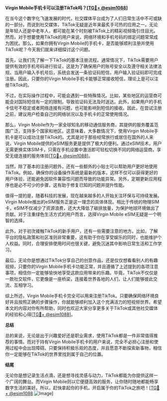 **Virgin Mobile手机卡可以注册TikTok吗？[[TG💪+ @esim1088](https://t.me/s/esim1088)]**

在当今这个数字化飞速发展的时代，社交媒体平台成为了人们日常生活中不可或缺的一部分。而说到社交媒体，TikTok无疑是近年来最炙手可热的应用之一。无论是年轻人还是中老年人，都可能在某个时刻被TikTok上的精彩视频吸引住目光。然而，对于想要使用TikTok的用户来说，网络环境和手机号码的绑定问题常常成为困扰。那么，如果你拥有Virgin Mobile的手机卡，是否能够顺利注册并使用TikTok呢？今天我们就来详细探讨这个问题。

首先，让我们先了解一下TikTok的基本注册流程。通常情况下，TikTok需要用户提供有效的手机号码进行验证，这是为了确保用户的账号安全以及遵守相关法律法规。当用户输入手机号后，系统会发送一条验证码短信，用户输入验证码即可完成注册。因此，只要你的Virgin Mobile手机卡能够正常接收短信，理论上是可以注册TikTok的。

不过，在实际操作过程中，可能会遇到一些特殊情况。比如，某些地区的运营商可能会对国际短信有一定的限制，导致验证码无法及时送达。此外，如果用户的手机卡信号不稳定或者网络连接有问题，也可能影响到短信的接收。因此，在尝试注册之前，建议用户检查自己的网络状况以及手机卡的正常使用情况。

那么，Virgin Mobile作为一家全球知名的移动通信服务商，其提供的服务覆盖范围广泛，支持多个国家和地区。这意味着，大多数情况下，使用Virgin Mobile手机卡是可以成功注册TikTok的。尤其是对于那些经常旅行或居住在国外的人来说，Virgin Mobile提供的eSIM服务更是提供了极大的便利。通过eSIM技术，用户无需更换实体SIM卡，只需在手机设置中激活即可轻松切换不同的网络运营商，享受无缝连接的服务体验[[TG💪+ @esim1088](https://t.me/s/esim1088)]。

当然，除了基本的注册问题外，还有一些额外的小贴士可以帮助用户更好地使用TikTok。例如，确保你的设备操作系统是最新的版本，这样不仅可以获得更好的用户体验，还能避免因软件兼容性问题而导致的功能异常。另外，定期更新应用程序也是必不可少的步骤，这有助于修复已知的问题并提升性能。

值得一提的是，随着科技的发展，现在越来越多的人开始关注环保与可持续发展。Virgin Mobile推出的eSIM服务正是这一理念的具体体现。相比于传统的物理SIM卡，eSIM不仅减少了资源浪费，还大大降低了碳排放量，为保护地球环境做出了贡献。对于注重绿色生活方式的用户而言，选择Virgin Mobile eSIM无疑是一个明智的选择。

此外，对于初次接触TikTok的新手用户，还有一些需要注意的地方。比如，了解平台的隐私政策和社区准则非常重要，这有助于你在享受娱乐的同时，也能维护个人权益。同时，合理安排使用时间也很关键，避免沉迷其中影响日常生活和工作学习。

最后，无论你是想通过TikTok分享自己的创意作品，还是仅仅想看看别人的有趣视频，只要你的Virgin Mobile手机卡功能正常，并且遵循了上述提到的各项注意事项，相信你一定能够愉快地享受这款应用带来的乐趣。毕竟，TikTok不仅仅是一款社交软件，它更像是一座桥梁，连接着世界各地的人们，让人们能够彼此交流、互相学习。

综上所述，Virgin Mobile手机卡完全可以用来注册TikTok。只要确保网络环境良好并且按照正确的步骤操作，你就能够顺利加入这个充满活力的短视频世界。希望本文的内容对你有所帮助，同时也欢迎大家分享更多关于TikTok或其他社交媒体的经验和心得[[TG💪+ @esim1088](https://t.me/s/esim1088)]。

**总结**

总的来说，无论是出于兴趣爱好还是职业需求，使用TikTok都是一件非常值得推荐的事情。而对于持有Virgin Mobile手机卡的用户来说，完全不必担心注册和使用过程中会出现障碍。只要保持积极乐观的态度，并且愿意不断探索新事物，相信你一定能够在TikTok的世界里找到属于自己的位置。

**结尾**

无论你是想记录生活点滴，还是想寻找灵感与动力，TikTok都能为你提供这样一个广阔的舞台。而Virgin Mobile则以它便捷高效的服务，让你随时随地都能畅享数字生活的美好。所以，赶快拿起你的手机，开启属于你的TikTok之旅吧！[[TG💪+ @esim1088](https://t.me/s/esim1088) ![Image](https://i.postimg.cc/4NQfJmqS/Snipaste-2025-05-13-00-14-12.png)]